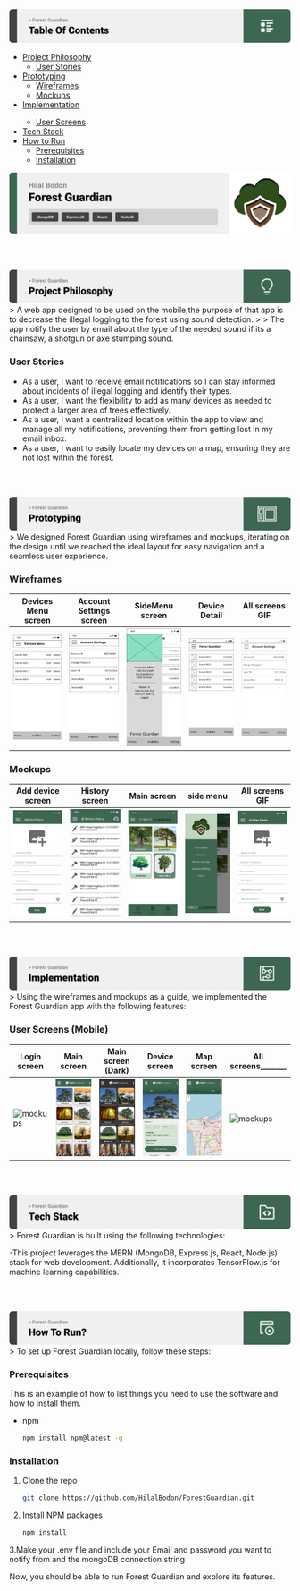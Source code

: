 <!-- table of contents -->

<img src="./readme/title7.svg"/>

<ul dir="auto">
  <li><a href="#project-philosophy">Project Philosophy</a>
    <ul dir="auto">
      <li><a href="#user-stories">User Stories</a></li>
    </ul>
  </li>
  <li><a href="#prototyping">Prototyping</a>
    <ul dir="auto">
      <li><a href="#wireframes">Wireframes</a></li>
      <li><a href="#mockups">Mockups</a></li>
    </ul>
  </li>
  <li><a href="#implementation">Implementation</a></li>
    <ul dir="auto">
      <li><a href="#user-screens">User Screens</a></li>
    </ul>
  <li><a href="#tech-stack">Tech Stack</a></li>
  <li><a href="#how-to-run">How to Run</a>
    <ul dir="auto">
      <li><a href="#prerequisites">Prerequisites</a></li>
      <li><a href="#installation">Installation</a></li>
    </ul>
  </li>
</ul>



<img src="./readme/title1.svg"/>

<br><br>




<!-- project philosophy -->
<img src="./readme/title2.svg"/>
<a id="project-philosophy"></a>
> A web app designed to be used on the mobile,the purpose of that app is to decrease the illegal logging to the forest using sound detection.
>
> The app notify the user by email about the type of the needed sound if its a chainsaw, a shotgun or axe stumping sound.

### User Stories
<a id="#user-stories">
  
- As a user, I want to receive email notifications so I can stay informed about incidents of illegal logging and identify their types.
- As a user, I want the flexibility to add as many devices as needed to protect a larger area of trees effectively.
- As a user, I want a centralized location within the app to view and manage all my notifications, preventing them from getting lost in my email inbox.
- As a user,  I want to easily locate my devices on a map, ensuring they are not lost within the forest.

<br><br>

<!-- Prototyping -->
<img src="./readme/title3.svg"/>
<a id="prototyping"></a>
<br/>
> We designed Forest Guardian using wireframes and mockups, iterating on the design until we reached the ideal layout for easy navigation and a seamless user experience.

### Wireframes
| Devices Menu screen | Account Settings screen | SideMenu screen |Device Detail  | All screens GIF |
| ---| ---| ---| ---| ---|
| <img src="./readme/pictures/wfDevicesMenu.png" width="200"/> | <img src="./readme/pictures/wfAccountSettings.png" width="200"/> | <img src="./readme/pictures/wfSideMenu.png" width="200"/> | <img src="./readme/pictures/wfDevices.png" width="200"/> | <img src="./readme/pictures/smallwireframes.gif" width="175"/> |



### Mockups
| Add device screen | History screen | Main screen | side menu  | All screens GIF |
| ---| ---| ---| ---| ---|
| <img src="./readme/pictures/bAddNewDevice.png" width="200"/> | <img src="./readme/pictures/bAlldevicesHistory.png" width="200"/> | <img src="./readme/pictures/bmain.png" width="200"/> | <img src="./readme/pictures/bsidemenu.png" width="200"/> | <img src="./readme/pictures/mockupsmall.gif" width="175"/> |






<br><br>

<!-- Implementation -->
<img src="./readme/title4.svg"/>
<a id="implementation"></a>
> Using the wireframes and mockups as a guide, we implemented the Forest Guardian app with the following features:

### User Screens (Mobile)
| Login screen | Main screen | Main screen (Dark) | Device screen | Map screen | All screens_______ |
| --- | --- | --- | --- | --- | --- |
| ![mockups](./readme/pictures/login.png) | ![mockups](./readme/pictures/mainLight.png) | ![mockups](./readme/pictures/mainDark.png) | ![mockups](./readme/pictures/deviceDetails.png) | ![mockups](./readme/pictures/map.png) | ![mockups](./readme/pictures/ForestGuardianFinal.gif) |



<br><br>

<!-- Tech stack -->
<img src="./readme/title5.svg"/>
<a id="tech-stack"></a>
>  Forest Guardian is built using the following technologies:

-This project leverages the MERN (MongoDB, Express.js, React, Node.js) stack for web development. Additionally, it incorporates TensorFlow.js for machine learning capabilities.


<br><br>

<!-- How to run -->
<img src="./readme/title6.svg"/>
<a id="how-to-run"></a>
> To set up Forest Guardian locally, follow these steps:

### Prerequisites

This is an example of how to list things you need to use the software and how to install them.
* npm
  ```sh
  npm install npm@latest -g
  ```

### Installation
1. Clone the repo
   ```sh
   git clone https://github.com/HilalBodon/ForestGuardian.git
   ```
2. Install NPM packages
   ```sh
   npm install
   ```
3.Make your .env file and include your Email and password you want to notify from and the mongoDB connection string

Now, you should be able to run Forest Guardian and explore its features.
